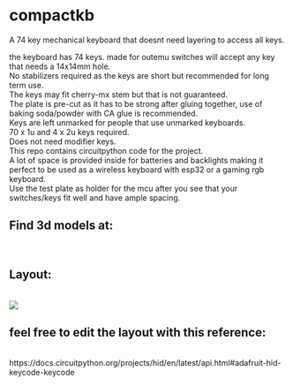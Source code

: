 # compactkb
A 74 key mechanical keyboard that doesnt need layering to access all keys.

the keyboard has 74 keys. made for outemu switches will accept any key that needs a 14x14mm hole.<br>
No stabilizers required as the keys are short but recommended for long term use.<br>
The keys may fit cherry-mx stem but that is not guaranteed.<br>
The plate is pre-cut as it has to be strong after gluing together, use of baking soda/powder with CA glue is recommended.<br>
Keys are left unmarked for people that use unmarked keyboards.<br>
70 x 1u and 4 x 2u keys required.<br>
Does not need modifier keys.<br>
This repo contains circuitpython code for the project.<br>
A lot of space is provided inside for batteries and backlights making it perfect to be used as a wireless keyboard with esp32 or a gaming rgb keyboard.<br>
Use the test plate as holder for the mcu after you see that your switches/keys fit well and have ample spacing.<br>

<h2>Find 3d models at:</h2><br>

<h2>Layout:</h2><br>
<img src = "https://github.com/AmriteshKr8/compactkb/assets/65892477/854fbfb3-89ef-49d6-b33b-8c362bdcd952"><br>

<h2>feel free to edit the layout with this reference:</h2><br>
https://docs.circuitpython.org/projects/hid/en/latest/api.html#adafruit-hid-keycode-keycode<br>
